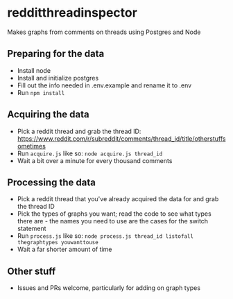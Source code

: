 # redditthreadinspector
Makes graphs from comments on threads using Postgres and Node

## Preparing for the data
- Install node
- Install and initialize postgres
- Fill out the info needed in .env.example and rename it to .env
- Run `npm install`

## Acquiring the data
- Pick a reddit thread and grab the thread ID: https://www.reddit.com/r/subreddit/comments/thread_id/title/otherstuffsometimes
- Run `acquire.js` like so: `node acquire.js thread_id`
- Wait a bit over a minute for every thousand comments

## Processing the data
- Pick a reddit thread that you've already acquired the data for and grab the thread ID
- Pick the types of graphs you want; read the code to see what types there are - the names you need to use are the cases for the switch statement
- Run `process.js` like so: `node process.js thread_id listofall thegraphtypes youwanttouse`
- Wait a far shorter amount of time

## Other stuff
- Issues and PRs welcome, particularly for adding on graph types
